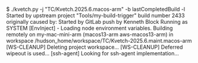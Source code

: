 $ ./kvetch.py -j "TC/Kvetch.2025.6.macos-arm" -b lastCompletedBuild -l
Started by upstream project "Tools/my-build-trigger" build number 2433
originally caused by:
 Started by GitLab push by Kenneth Block
Running as SYSTEM
[EnvInject] - Loading node environment variables.
Building remotely on my-mac-mini-arm (macos13-arm aws-macos13-arm) in workspace /hudson_home/workspace/TC/Kvetch-2025.6.maint.macos-arm
[WS-CLEANUP] Deleting project workspace...
[WS-CLEANUP] Deferred wipeout is used...
[ssh-agent] Looking for ssh-agent implementation...
<snip long log>
